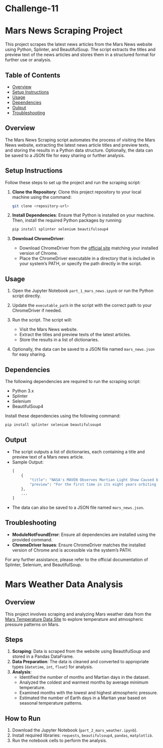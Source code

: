 # Challenge-11

# Mars News Scraping Project

This project scrapes the latest news articles from the Mars News website using Python, Splinter, and BeautifulSoup. The script extracts the titles and preview text of the news articles and stores them in a structured format for further use or analysis.

## Table of Contents

- [Overview](#overview)
- [Setup Instructions](#setup-instructions)
- [Usage](#usage)
- [Dependencies](#dependencies)
- [Output](#output)
- [Troubleshooting](#troubleshooting)

## Overview

The Mars News Scraping script automates the process of visiting the Mars News website, extracting the latest news article titles and preview texts, and storing the results in a Python data structure. Optionally, the data can be saved to a JSON file for easy sharing or further analysis.

## Setup Instructions

Follow these steps to set up the project and run the scraping script:

1. **Clone the Repository**: Clone this project repository to your local machine using the command:
   ```bash
   git clone <repository-url>
   ```
   
2. **Install Dependencies**: Ensure that Python is installed on your machine. Then, install the required Python packages by running:
   ```bash
   pip install splinter selenium beautifulsoup4
   ```

3. **Download ChromeDriver**: 
   - Download ChromeDriver from the [official site](https://sites.google.com/chromium.org/driver/) matching your installed version of Chrome.
   - Place the ChromeDriver executable in a directory that is included in your system’s PATH, or specify the path directly in the script.

## Usage

1. Open the Jupyter Notebook `part_1_mars_news.ipynb` or run the Python script directly.
   
2. Update the `executable_path` in the script with the correct path to your ChromeDriver if needed.

3. Run the script. The script will:
   - Visit the Mars News website.
   - Extract the titles and preview texts of the latest articles.
   - Store the results in a list of dictionaries.

4. Optionally, the data can be saved to a JSON file named `mars_news.json` for easy sharing.

## Dependencies

The following dependencies are required to run the scraping script:

- Python 3.x
- Splinter
- Selenium
- BeautifulSoup4

Install these dependencies using the following command:

```bash
pip install splinter selenium beautifulsoup4
```

## Output

- The script outputs a list of dictionaries, each containing a title and preview text of a Mars news article.
- Sample Output:
  ```python
  [
      {
          "title": "NASA's MAVEN Observes Martian Light Show Caused by Major Solar Storm",
          "preview": "For the first time in its eight years orbiting Mars, NASA’s MAVEN mission witnessed two different types of ultraviolet aurorae simultaneously, the result of solar storms that began on Aug. 27."
      },
      ...
  ]
  ```
- The data can also be saved to a JSON file named `mars_news.json`.

## Troubleshooting

- **ModuleNotFoundError**: Ensure all dependencies are installed using the provided command.
- **ChromeDriver Issues**: Ensure ChromeDriver matches the installed version of Chrome and is accessible via the system’s PATH.

For any further assistance, please refer to the official documentation of Splinter, Selenium, and BeautifulSoup.





# Mars Weather Data Analysis

## Overview

This project involves scraping and analyzing Mars weather data from the [Mars Temperature Data Site](https://static.bc-edx.com/data/web/mars_facts/temperature.html) to explore temperature and atmospheric pressure patterns on Mars.

## Steps

1. **Scraping**: Data is scraped from the website using BeautifulSoup and stored in a Pandas DataFrame.
2. **Data Preparation**: The data is cleaned and converted to appropriate types (`datetime`, `int`, `float`) for analysis.
3. **Analysis**:
   - Identified the number of months and Martian days in the dataset.
   - Analyzed the coldest and warmest months by average minimum temperature.
   - Examined months with the lowest and highest atmospheric pressure.
   - Estimated the number of Earth days in a Martian year based on seasonal temperature patterns.

## How to Run

1. Download the Jupyter Notebook (`part_2_mars_weather.ipynb`).
2. Install required libraries: `requests`, `beautifulsoup4`, `pandas`, `matplotlib`.
3. Run the notebook cells to perform the analysis.




